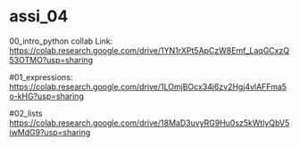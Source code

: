 # assi_04
00_intro_python collab Link: https://colab.research.google.com/drive/1YN1rXPt5ApCzW8Emf_LaqGCxzQ53OTMO?usp=sharing

#01_expressions: https://colab.research.google.com/drive/1LOmjBOcx34j6zv2Hgj4vlAFFma5o-kHG?usp=sharing

#02_lists
https://colab.research.google.com/drive/18MaD3uvyRG9Hu0sz5kWtlyQbV5iwMdG9?usp=sharing

